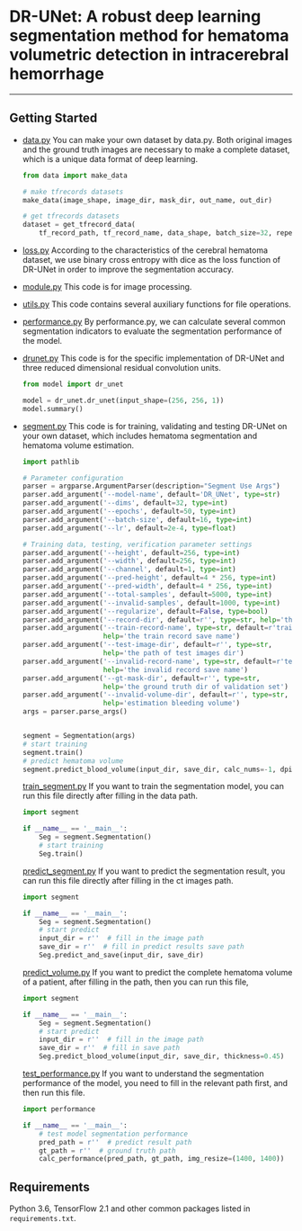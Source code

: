 # DR-UNet: A robust deep learning segmentation method for hematoma volumetric detection in intracerebral hemorrhage

------


## Getting Started

- [data.py](drunet/data.py)  You can make your own dataset by data.py. Both original images and the ground truth images are necessary to make a complete dataset, which is a unique data format of deep learning.

  ```python
  from data import make_data
  
  # make tfrecords datasets
  make_data(image_shape, image_dir, mask_dir, out_name, out_dir)
  
  # get tfrecords datasets
  dataset = get_tfrecord_data(
      tf_record_path, tf_record_name, data_shape, batch_size=32, repeat=1, shuffle=True)
  ```

- [loss.py](drunet/loss.py)  According to the characteristics of the cerebral hematoma dataset, we use binary cross entropy with dice as the loss function of DR-UNet in order to improve the segmentation accuracy. 

- [module.py](drunet/module.py) This code is for image processing.

- [utils.py](drunet/utils.py) This code contains several auxiliary functions for file operations.

- [performance.py](drunet/performance.py) By performance.py, we can calculate several common segmentation indicators to evaluate the segmentation performance of the model.

- [drunet.py](drunet/model/dr_unet.py) This code is for the specific implementation of DR-UNet and three reduced dimensional residual convolution units.

  ```python
  from model import dr_unet
  
  model = dr_unet.dr_unet(input_shape=(256, 256, 1))
  model.summary()
  ```

- [segment.py](drunet/segment.py) This code is for training, validating and testing DR-UNet on your own dataset, which includes hematoma segmentation and hematoma volume estimation.

  ```python
  import pathlib
  
  # Parameter configuration
  parser = argparse.ArgumentParser(description="Segment Use Args")
  parser.add_argument('--model-name', default='DR_UNet', type=str)
  parser.add_argument('--dims', default=32, type=int)
  parser.add_argument('--epochs', default=50, type=int)
  parser.add_argument('--batch-size', default=16, type=int)
  parser.add_argument('--lr', default=2e-4, type=float)
  
  # Training data, testing, verification parameter settings
  parser.add_argument('--height', default=256, type=int)
  parser.add_argument('--width', default=256, type=int)
  parser.add_argument('--channel', default=1, type=int)
  parser.add_argument('--pred-height', default=4 * 256, type=int)
  parser.add_argument('--pred-width', default=4 * 256, type=int)
  parser.add_argument('--total-samples', default=5000, type=int)
  parser.add_argument('--invalid-samples', default=1000, type=int)
  parser.add_argument('--regularize', default=False, type=bool)
  parser.add_argument('--record-dir', default=r'', type=str, help='the save dir of tfrecord')
  parser.add_argument('--train-record-name', type=str, default=r'train_data', 
                      help='the train record save name')
  parser.add_argument('--test-image-dir', default=r'', type=str, 
                      help='the path of test images dir')
  parser.add_argument('--invalid-record-name', type=str, default=r'test_data', 
                      help='the invalid record save name')
  parser.add_argument('--gt-mask-dir', default=r'', type=str, 
                      help='the ground truth dir of validation set')
  parser.add_argument('--invalid-volume-dir', default=r'', type=str, 
                      help='estimation bleeding volume')
  args = parser.parse_args()
  
  
  segment = Segmentation(args)
  # start training
  segment.train() 
  # predict hematoma volume
  segment.predict_blood_volume(input_dir, save_dir, calc_nums=-1, dpi=96, thickness=0.45)
  ```

  [train_segment.py](drunet/train_segment.py) If you want to train the segmentation model, you can run this file directly after filling in the data path.
  
  ```python
  import segment
  
  if __name__ == '__main__':
      Seg = segment.Segmentation()
      # start training
      Seg.train()
  ```
  
  [predict_segment.py](drunet/predict_segment.py) If you want to predict the segmentation result, you can run this file directly after filling in the ct images path.
  
  ```python
  import segment
  
  if __name__ == '__main__':
      Seg = segment.Segmentation()
      # start predict
      input_dir = r''  # fill in the image path
      save_dir = r''  # fill in predict results save path
      Seg.predict_and_save(input_dir, save_dir)
  
  ```
  
  [predict_volume.py](drunet/predict_volume.py) If you want to predict the complete hematoma volume of a patient, after filling in the path, then you can run this file,
  
  ```python
  import segment
  
  if __name__ == '__main__':
      Seg = segment.Segmentation()
      # start predict
      input_dir = r''  # fill in the image path
      save_dir = r''  # fill in save path
      Seg.predict_blood_volume(input_dir, save_dir, thickness=0.45)
  ```
  
  [test_performance.py](drunet/test_performance.py) If you want to understand the segmentation performance of the model, you need to fill in the relevant path first, and then run this file.
  
  ```python
  import performance
  
  if __name__ == '__main__':
      # test model segmentation performance
      pred_path = r''  # predict result path
      gt_path = r''  # ground truth path
      calc_performance(pred_path, gt_path, img_resize=(1400, 1400))
  ```
  
  

## Requirements

Python 3.6, TensorFlow 2.1 and other common packages listed in `requirements.txt`.

